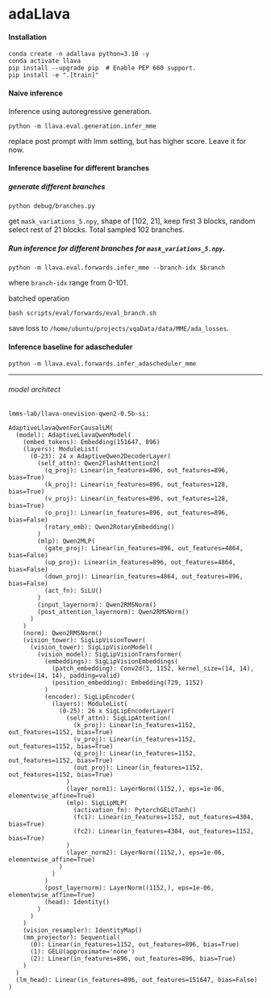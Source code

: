 # adaLlava

#### Installation
```
conda create -n adallava python=3.10 -y
conda activate llava
pip install --upgrade pip  # Enable PEP 660 support.
pip install -e ".[train]"
```

#### Naive inference
Inference using autoregressive generation.

```
python -m llava.eval.generation.infer_mme
```
replace post prompt with lmm setting, but has higher score. Leave it for now.

#### Inference baseline for different branches
##### generate different branches
```
python debug/branches.py
```
get `mask_variations_5.npy`, shape of [102, 21], keep first 3 blocks, random select rest of 21 blocks. Total sampled 102 branches.

##### Run inference for different branches for `mask_variations_5.npy`.
```
python -m llava.eval.forwards.infer_mme --branch-idx $branch
```

where `branch-idx` range from 0-101.

batched operation
```
bash scripts/eval/forwards/eval_branch.sh
```
save loss to `/home/ubuntu/projects/vqaData/data/MME/ada_losses`.


#### Inference baseline for adascheduler
```
python -m llava.eval.forwards.infer_adascheduler_mme
```



-----
###### model architect
```
lmms-lab/llava-onevision-qwen2-0.5b-si: 

AdaptiveLlavaQwenForCausalLM(
  (model): AdaptiveLlavaQwenModel(
    (embed_tokens): Embedding(151647, 896)
    (layers): ModuleList(
      (0-23): 24 x AdaptiveQwen2DecoderLayer(
        (self_attn): Qwen2FlashAttention2(
          (q_proj): Linear(in_features=896, out_features=896, bias=True)
          (k_proj): Linear(in_features=896, out_features=128, bias=True)
          (v_proj): Linear(in_features=896, out_features=128, bias=True)
          (o_proj): Linear(in_features=896, out_features=896, bias=False)
          (rotary_emb): Qwen2RotaryEmbedding()
        )
        (mlp): Qwen2MLP(
          (gate_proj): Linear(in_features=896, out_features=4864, bias=False)
          (up_proj): Linear(in_features=896, out_features=4864, bias=False)
          (down_proj): Linear(in_features=4864, out_features=896, bias=False)
          (act_fn): SiLU()
        )
        (input_layernorm): Qwen2RMSNorm()
        (post_attention_layernorm): Qwen2RMSNorm()
      )
    )
    (norm): Qwen2RMSNorm()
    (vision_tower): SigLipVisionTower(
      (vision_tower): SigLipVisionModel(
        (vision_model): SigLipVisionTransformer(
          (embeddings): SigLipVisionEmbeddings(
            (patch_embedding): Conv2d(3, 1152, kernel_size=(14, 14), stride=(14, 14), padding=valid)
            (position_embedding): Embedding(729, 1152)
          )
          (encoder): SigLipEncoder(
            (layers): ModuleList(
              (0-25): 26 x SigLipEncoderLayer(
                (self_attn): SigLipAttention(
                  (k_proj): Linear(in_features=1152, out_features=1152, bias=True)
                  (v_proj): Linear(in_features=1152, out_features=1152, bias=True)
                  (q_proj): Linear(in_features=1152, out_features=1152, bias=True)
                  (out_proj): Linear(in_features=1152, out_features=1152, bias=True)
                )
                (layer_norm1): LayerNorm((1152,), eps=1e-06, elementwise_affine=True)
                (mlp): SigLipMLP(
                  (activation_fn): PytorchGELUTanh()
                  (fc1): Linear(in_features=1152, out_features=4304, bias=True)
                  (fc2): Linear(in_features=4304, out_features=1152, bias=True)
                )
                (layer_norm2): LayerNorm((1152,), eps=1e-06, elementwise_affine=True)
              )
            )
          )
          (post_layernorm): LayerNorm((1152,), eps=1e-06, elementwise_affine=True)
          (head): Identity()
        )
      )
    )
    (vision_resampler): IdentityMap()
    (mm_projector): Sequential(
      (0): Linear(in_features=1152, out_features=896, bias=True)
      (1): GELU(approximate='none')
      (2): Linear(in_features=896, out_features=896, bias=True)
    )
  )
  (lm_head): Linear(in_features=896, out_features=151647, bias=False)
)

```
